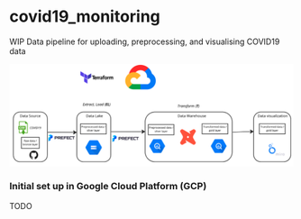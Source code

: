# covid19_monitoring
WIP Data pipeline for uploading, preprocessing, and visualising COVID19 data 

![Project architecture](images/covid19_monitoring_architecture.png)

### Initial set up in Google Cloud Platform (GCP)

TODO
